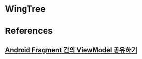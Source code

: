 # WingTree

# References
## [Android Fragment 간의 ViewModel 공유하기](https://thdev.tech/androiddev/2020/07/13/Android-Fragment-ViewModel-Example/)
